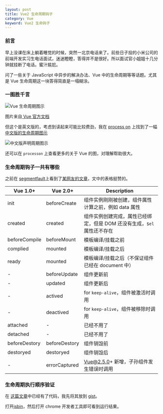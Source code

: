 ```yaml
---
layout: post
title: Vue2 生命周期钩子
category: Vue
keyword: Vue2 生命钩子
---
```


### 前言

早上没课在床上躺着睡觉的时候，突然一北京电话来了。前些日子投的小米公司的前端开发实习生电话面试，迷迷瞪瞪，答得并不是很好。所以面试官小姐姐十几分钟就挂断了电话。蜜汁尴尬。

问了一些关于 JavaScript 中异步的解决办法、Vue 中的生命周期等等话题。尤其是 Vue 生命周期这一块答得简直是一塌糊涂。

### 一图胜千言

![Vue 生命周期图示](http://oq5td7hx8.bkt.clouddn.com/lifecycle.png)

图片来自[ Vue 官方文档](https://cn.vuejs.org/v2/guide/instance.html#%E7%94%9F%E5%91%BD%E5%91%A8%E6%9C%9F%E5%9B%BE%E7%A4%BA)

但这个是英文版的，考虑到读起来可能比较费劲，我在 [process on](https://www.processon.com) 上找到了一幅[中文版的生命周期图示](https://www.processon.com/view/5a005272e4b0f84f89779386?fromnew=1)

![中文版声明周期图示](http://oq5td7hx8.bkt.clouddn.com/Vue%E7%94%9F%E5%91%BD%E5%91%A8%E6%9C%9F%E5%9B%BE%E7%A4%BA.svg)

还可以在 `processon` 上查看更多的关于 Vue 的图，对理解帮助很大。

### 生命周期钩子一共有哪些

之前在 [segmentfault](https://segmentfault.com/)上看到了[某网友的文章](https://segmentfault.com/a/1190000008010666)，文中的表格挺赞的。

  Vue 1.0+   |    Vue 2.0+   |                       Description
-------------|---------------|-------------------------------------------------------------
init         | beforeCreate  | 组件实例刚刚被创建，组件属性计算之前，例如 data 属性
created      | created       | 组件实例创建完成，属性已经绑定，但是 DOM 还没有生成，`$el` 属性还不存在
beforeCompile| beforeMount   | 模板编译/挂载之前
complied     | mounted       | 模板编译/挂载之后
ready        | mounted       | 模板编译/挂载之后（不保证组件已经在 document 中）
-            | beforeUpdate  | 组件更新前
-            | updated       | 组件更新后
-            | actived       | for `keep-alive`，组件被激活时调用
-            | deactived     | for `keep-alive`，组件被移除时调用
attached     | -             | 已经不用了
detached     | -             | 已经不用了
beforeDestory| beforeDestory | 组件销毁前
destoryed    | destoryed     | 组件销毁后
-            | errorCaptured | Vue@2.5.0+ 新增，子孙组件发生错误时调用
### 生命周期执行顺序验证

在 [这篇文章](https://segmentfault.com/a/1190000008010666)中已经有了代码，我先将其放到 [gist](https://gist.github.com/Raoul1996/a2adce57c4636bd4155fec12f74aed90)。
<script src="https://gist.github.com/Raoul1996/a2adce57c4636bd4155fec12f74aed90.js"></script>

打开[jsbin](https://jsbin.com/feqitos/1/edit?html,output)，然后打开 chrome 开发者工具即可看到运行结果。

